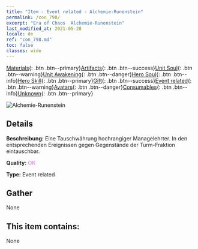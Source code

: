 ```yaml
---
title: "Item - Event related - Alchemie-Runenstein"
permalink: /con_798/
excerpt: "Era of Chaos  Alchemie-Runenstein"
last_modified_at: 2021-05-28
locale: de
ref: "con_798.md"
toc: false
classes: wide
---
```

 [Materials](/ItemsDE/){: .btn .btn--primary}[Artifacts](/ItemsDE/Artifacts/){: .btn .btn--success}[Unit Soul](/ItemsDE/UnitSoul/){: .btn .btn--warning}[Unit Awakening](/ItemsDE/UnitAwakening/){: .btn .btn--danger}[Hero Soul](/ItemsDE/HeroSoul/){: .btn .btn--info}[Hero Skill](/ItemsDE/HeroSkill/){: .btn .btn--primary}[Gift](/ItemsDE/Gift/){: .btn .btn--success}[Event related](/ItemsDE/Events/){: .btn .btn--warning}[Avatars](/ItemsDE/Avatars/){: .btn .btn--danger}[Consumables](/ItemsDE/Consumables/){: .btn .btn--info}[Unknown](/ItemsDE/Unknown/){: .btn .btn--primary}

 ![Alchemie-Runenstein](/images/t/i_3056.png)

## Details
 **Beschreibung:** Eine Tauschwährung hochrangiger Managelehrter. In den entsprechenden Ereignissen gegen Gegenstände der Turm-Fraktion eintauschbar.

 **Quality:** <span style="color: #DA70D6">OK</span>

 **Type:** Event related

## Gather

  None

## This item contains:

  None

